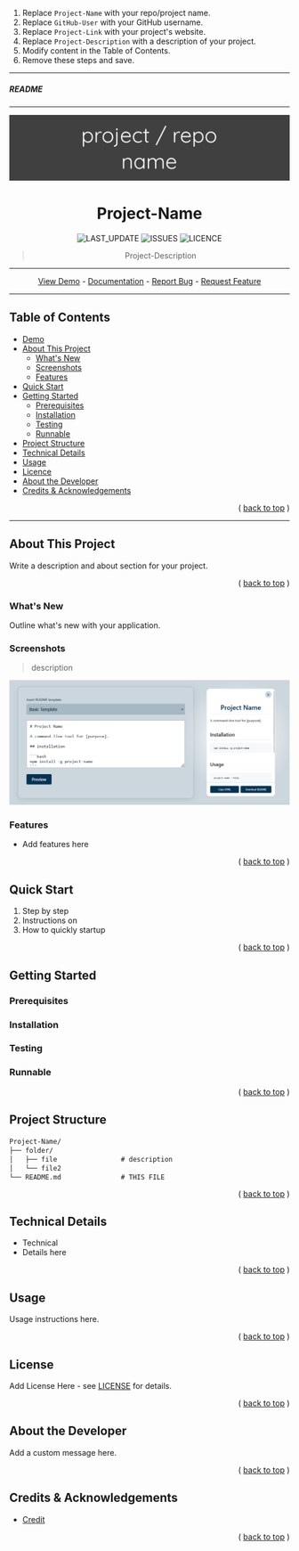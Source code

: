 <ol>
<li>Replace <code>Project-Name</code> with your repo/project name.</li>
<li>Replace <code>GitHub-User</code> with your GitHub username.</li>
<li>Replace <code>Project-Link</code> with your project&#39;s website.</li>
<li>Replace <code>Project-Description</code> with a description of your project.</li>
<li>Modify content in the Table of Contents.</li>
<li>Remove these steps and save.</li>
</ol>
<hr>
<h5>README</h5>
<hr>
<div align="center">
<p><img src="images/header.png" alt="HEADER"></p>
<h1>Project-Name</h1>
<p><img src="https://img.shields.io/github/last-commit/GitHub-User/Project-Name" alt="LAST_UPDATE">
<img src="https://img.shields.io/github/issues/GitHub-User/Project-Name" alt="ISSUES">
<img src="https://img.shields.io/github/license/GitHub-User/Project-Name.svg" alt="LICENCE"></p>
<blockquote>
<p>Project-Description</p>
</blockquote>
<hr>
<p><a href="#Project-Link">View Demo</a> - <a href="README.md">Documentation</a> - <a href="https://github.com/GitHub-User/Project-Name/issues/">Report Bug</a> - <a href="https://github.com/GitHub-User/Project-Name/issues/">Request Feature</a></p>
</div>
<hr>
<h2>Table of Contents</h2>
<ul>
<li><a href="#Project-Link">Demo</a></li>
<li><a href="#about-this-project">About This Project</a><ul>
<li><a href="#whats-new">What&#39;s New</a></li>
<li><a href="#screenshots">Screenshots</a></li>
<li><a href="#features">Features</a></li>
</ul>
</li>
<li><a href="#quick-start">Quick Start</a></li>
<li><a href="#getting-started">Getting Started</a><ul>
<li><a href="#prerequisites">Prerequisites</a></li>
<li><a href="#installation">Installation</a></li>
<li><a href="#testing">Testing</a></li>
<li><a href="#run-locally">Runnable</a></li>
</ul>
</li>
<li><a href="#project-structure">Project Structure</a></li>
<li><a href="#technical-details">Technical Details</a></li>
<li><a href="#usage">Usage</a></li>
<li><a href="#license">Licence</a></li>
<li><a href="#about-the-developer">About the Developer</a></li>
<li><a href="#credits--acknowledgements">Credits &amp; Acknowledgements</a></li>
</ul>
<div align="right"><p>( <a href="#readme">back to top</a> )</p></div>
<hr>
<h2>About This Project</h2>
<p>Write a description and about section for your project.</p>
<div align="right"><p>( <a href="#readme">back to top</a> )</p></div>
<h3>What&#39;s New</h3>
<p>Outline what&#39;s new with your application.</p>
<h3>Screenshots</h3>
<blockquote>
<p>description</p>
</blockquote>
<p><img src="images/screenshot.png" alt="PREVIEW"></p>
<h3>Features</h3>
<ul>
<li>Add features here</li>
</ul>
<div align="right"><p>( <a href="#readme">back to top</a> )</p></div>
<h2>Quick Start</h2>
<ol>
<li>Step by step</li>
<li>Instructions on</li>
<li>How to quickly startup</li>
</ol>
<div align="right"><p>( <a href="#readme">back to top</a> )</p></div>
<h2>Getting Started</h2>
<h3>Prerequisites</h3>
<h3>Installation</h3>
<h3>Testing</h3>
<h3>Runnable</h3>
<div align="right"><p>( <a href="#readme">back to top</a> )</p></div>
<h2>Project Structure</h2>
<pre><code>Project-Name/
├── folder/
│   ├── file                # description
│   └── file2           
└── README.md               # THIS FILE
</code></pre>
<div align="right"><p>( <a href="#readme">back to top</a> )</p></div>
<h2>Technical Details</h2>
<ul>
<li>Technical</li>
<li>Details here</li>
</ul>
<div align="right"><p>( <a href="#readme">back to top</a> )</p></div>
<h2>Usage</h2>
<p>Usage instructions here.</p>
<div align="right"><p>( <a href="#readme">back to top</a> )</p></div>
<h2>License</h2>
<p>Add License Here - see <a href="LICENSE">LICENSE</a> for details.</p>
<div align="right"><p>( <a href="#readme">back to top</a> )</p></div>
<h2>About the Developer</h2>
<p>Add a custom message here.</p>
<div align="right"><p>( <a href="#readme">back to top</a> )</p></div>
<h2>Credits &amp; Acknowledgements</h2>
<ul>
<li><a href="#credits--acknowledgements">Credit</a></li>
</ul>
<div align="right"><p>( <a href="#readme">back to top</a> )</p></div>